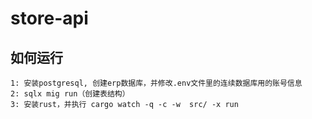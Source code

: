 # store-api

## 如何运行
```
1: 安装postgresql, 创建erp数据库，并修改.env文件里的连续数据库用的账号信息
2: sqlx mig run（创建表结构）
3: 安装rust，并执行 cargo watch -q -c -w  src/ -x run
```
